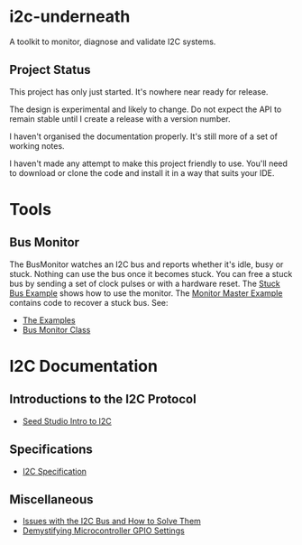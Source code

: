 # i2c-underneath
A toolkit to monitor, diagnose and validate I2C systems.

## Project Status
This project has only just started. It's nowhere near ready for release.

The design is experimental and likely to change. Do not expect the API
to remain stable until I create a release with a version number.

I haven't organised the documentation properly. It's still more of a set
of working notes.

I haven't made any attempt to make this project friendly to use. You'll
need to download or clone the code and install it in a way that suits
your IDE.

# Tools
## Bus Monitor
The BusMonitor watches an I2C bus and reports whether it's idle, busy
or stuck. Nothing can use the bus once it becomes stuck. You can free
a stuck bus by sending a set of clock pulses or with a hardware reset.
The [Stuck Bus Example](https://github.com/Richard-Gemmell/i2c-underneath/blob/main/examples/bus_monitor/stuck_bus/stuck_bus.ino)
shows how to use the monitor. The [Monitor Master Example](https://github.com/Richard-Gemmell/i2c-underneath/blob/main/examples/bus_monitor/monitor_master/monitor_master.ino)
contains code to recover a stuck bus. See:

* [The Examples](https://github.com/Richard-Gemmell/i2c-underneath/tree/main/examples/bus_monitor)
* [Bus Monitor Class](https://github.com/Richard-Gemmell/i2c-underneath/tree/main/examples/bus_monitor)

# I2C Documentation
## Introductions to the I2C Protocol
* [Seed Studio Intro to I2C](https://www.seeedstudio.com/blog/2019/09/26/i2c-communication-interface-and-protocol-with-diagrams/)

## Specifications
* [I2C Specification](https://www.nxp.com/docs/en/user-guide/UM10204.pdf)

## Miscellaneous
* [Issues with the I2C Bus and How to Solve Them](https://www.digikey.com/en/articles/issues-with-the-i2c-bus-and-how-to-solve-them)
* [Demystifying Microcontroller GPIO Settings](https://embeddedartistry.com/blog/2018/06/04/demystifying-microcontroller-gpio-settings/)
